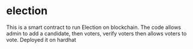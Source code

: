# election
This is a smart contract to run Election on blockchain.
The code allows admin to add a candidate, then voters, verify voters then allows voters to vote.
Deployed it on hardhat
